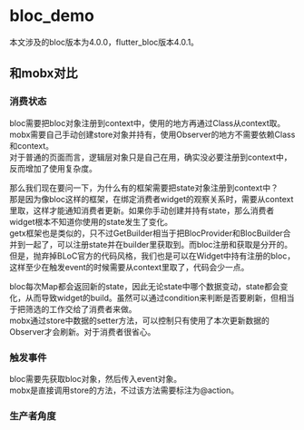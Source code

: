 # bloc_demo

本文涉及的bloc版本为4.0.0，flutter_bloc版本4.0.1。  

## 和mobx对比

### 消费状态

bloc需要把bloc对象注册到context中，使用的地方再通过Class从context取。  
mobx需要自己手动创建store对象并持有，使用Observer的地方不需要依赖Class和context。  
对于普通的页面而言，逻辑层对象只是自己在用，确实没必要注册到context中，反而增加了使用复杂度。  

那么我们现在要问一下，为什么有的框架需要把state对象注册到context中？  
那是因为像bloc这样的框架，在绑定消费者widget的观察关系时，需要从context里取，这样才能通知消费者更新。如果你手动创建并持有state，那么消费者widget根本不知道你使用的state发生了变化。  
getx框架也是类似的，只不过GetBuilder相当于把BlocProvider和BlocBuilder合并到一起了，可以注册state并在builder里获取到。而bloc注册和获取是分开的。  
但是，抛弃掉BLoC官方的代码风格，我们也是可以在Widget中持有注册的bloc，这样至少在触发event的时候需要从context里取了，代码会少一点。  

bloc每次Map都会返回新的state，因此无论state中哪个数据变动，state都会变化，从而导致widget的build。虽然可以通过condition来判断是否要刷新，但相当于把筛选的工作交给了消费者来做。  
mobx通过store中数据的setter方法，可以控制只有使用了本次更新数据的Observer才会刷新。对于消费者很省心。  

### 触发事件

bloc需要先获取bloc对象，然后传入event对象。  
mobx是直接调用store的方法，不过该方法需要标注为@action。  

### 生产者角度
